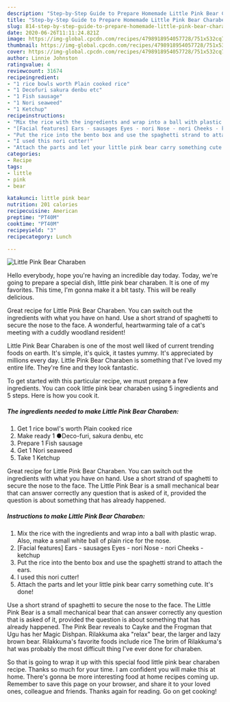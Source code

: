 ```yaml
---
description: "Step-by-Step Guide to Prepare Homemade Little Pink Bear Charaben"
title: "Step-by-Step Guide to Prepare Homemade Little Pink Bear Charaben"
slug: 814-step-by-step-guide-to-prepare-homemade-little-pink-bear-charaben
date: 2020-06-26T11:11:24.821Z
image: https://img-global.cpcdn.com/recipes/4798918954057728/751x532cq70/little-pink-bear-charaben-recipe-main-photo.jpg
thumbnail: https://img-global.cpcdn.com/recipes/4798918954057728/751x532cq70/little-pink-bear-charaben-recipe-main-photo.jpg
cover: https://img-global.cpcdn.com/recipes/4798918954057728/751x532cq70/little-pink-bear-charaben-recipe-main-photo.jpg
author: Linnie Johnston
ratingvalue: 4
reviewcount: 31674
recipeingredient:
- "1 rice bowls worth Plain cooked rice"
- "1 Decofuri sakura denbu etc"
- "1 Fish sausage"
- "1 Nori seaweed"
- "1 Ketchup"
recipeinstructions:
- "Mix the rice with the ingredients and wrap into a ball with plastic wrap. Also, make a small white ball of plain rice for the nose."
- "[Facial features] Ears - sausages Eyes - nori Nose - nori Cheeks - ketchup"
- "Put the rice into the bento box and use the spaghetti strand to attach the ears."
- "I used this nori cutter!"
- "Attach the parts and let your little pink bear carry something cute. It&#39;s done!"
categories:
- Recipe
tags:
- little
- pink
- bear

katakunci: little pink bear 
nutrition: 201 calories
recipecuisine: American
preptime: "PT40M"
cooktime: "PT40M"
recipeyield: "3"
recipecategory: Lunch

---
```



![Little Pink Bear Charaben](https://img-global.cpcdn.com/recipes/4798918954057728/751x532cq70/little-pink-bear-charaben-recipe-main-photo.jpg)

Hello everybody, hope you're having an incredible day today. Today, we're going to prepare a special dish, little pink bear charaben. It is one of my favorites. This time, I'm gonna make it a bit tasty. This will be really delicious.

Great recipe for Little Pink Bear Charaben. You can switch out the ingredients with what you have on hand. Use a short strand of spaghetti to secure the nose to the face. A wonderful, heartwarming tale of a cat&#39;s meeting with a cuddly woodland resident!

Little Pink Bear Charaben is one of the most well liked of current trending foods on earth. It's simple, it's quick, it tastes yummy. It's appreciated by millions every day. Little Pink Bear Charaben is something that I've loved my entire life. They're fine and they look fantastic.


To get started with this particular recipe, we must prepare a few ingredients. You can cook little pink bear charaben using 5 ingredients and 5 steps. Here is how you cook it.

<!--inarticleads1-->

##### The ingredients needed to make Little Pink Bear Charaben:

1. Get 1 rice bowl&#39;s worth Plain cooked rice
1. Make ready 1 ●Deco-furi, sakura denbu, etc
1. Prepare 1 Fish sausage
1. Get 1 Nori seaweed
1. Take 1 Ketchup


Great recipe for Little Pink Bear Charaben. You can switch out the ingredients with what you have on hand. Use a short strand of spaghetti to secure the nose to the face. The Little Pink Bear is a small mechanical bear that can answer correctly any question that is asked of it, provided the question is about something that has already happened. 

<!--inarticleads2-->

##### Instructions to make Little Pink Bear Charaben:

1. Mix the rice with the ingredients and wrap into a ball with plastic wrap. Also, make a small white ball of plain rice for the nose.
1. [Facial features] Ears - sausages Eyes - nori Nose - nori Cheeks - ketchup
1. Put the rice into the bento box and use the spaghetti strand to attach the ears.
1. I used this nori cutter!
1. Attach the parts and let your little pink bear carry something cute. It&#39;s done!


Use a short strand of spaghetti to secure the nose to the face. The Little Pink Bear is a small mechanical bear that can answer correctly any question that is asked of it, provided the question is about something that has already happened. The Pink Bear reveals to Cayke and the Frogman that Ugu has her Magic Dishpan. Rilakkuma aka &#34;relax&#34; bear, the larger and lazy brown bear. Rilakkuma&#39;s favorite foods include rice The brim of Rilakkuma&#39;s hat was probably the most difficult thing I&#39;ve ever done for charaben. 

So that is going to wrap it up with this special food little pink bear charaben recipe. Thanks so much for your time. I am confident you will make this at home. There's gonna be more interesting food at home recipes coming up. Remember to save this page on your browser, and share it to your loved ones, colleague and friends. Thanks again for reading. Go on get cooking!
